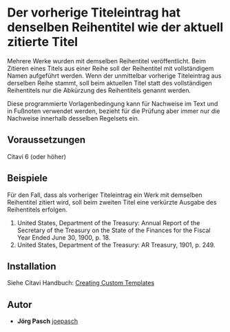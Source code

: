 # Der vorherige Titeleintrag hat denselben Reihentitel wie der aktuell zitierte Titel

Mehrere Werke wurden mit demselben Reihentitel veröffentlicht. Beim Zitieren eines Titels aus einer Reihe soll der Reihentitel mit vollständigem Namen aufgeführt werden. Wenn der unmittelbar vorherige Titeleintrag aus derselben Reihe stammt, soll beim aktuellen Titel statt des vollständigen Reihentitels nur die Abkürzung des Reihentitels genannt werden.

Diese programmierte Vorlagenbedingung kann für Nachweise im Text und in Fußnoten verwendet werden, bezieht für die Prüfung aber immer nur die Nachweise innerhalb desselben Regelsets ein.

## Voraussetzungen
Citavi 6 (oder höher)

## Beispiele

Für den Fall, dass als vorheriger Titeleintrag ein Werk mit demselben Reihentitel zitiert wird, soll beim zweiten Titel eine verkürzte Ausgabe des Reihentitels erfolgen.

1. United States, Department of the Treasury: Annual Report of the Secretary of the Treasury on the State of the Finances for the Fiscal Year Ended June 30, 1900, p. 18.
2. United States, Department of the Treasury: AR Treasury, 1901, p. 249.

## Installation
Siehe Citavi Handbuch: [Creating Custom Templates](http://www.citavi.com/creating_custom_templates)

## Autor

* **Jörg Pasch** [joepasch](https://github.com/joepasch)
